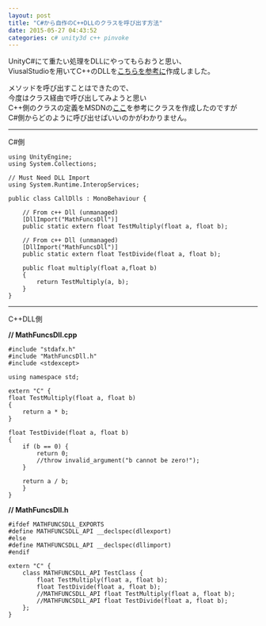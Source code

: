 ```yaml
---
layout: post
title: "C#から自作のC++DLLのクラスを呼び出す方法"
date: 2015-05-27 04:43:52
categories: c# unity3d c++ pinvoke
---
```

<p>UnityC#にて重たい処理をDLLにやってもらおうと思い、<br>
ViusalStudioを用いてC++のDLLを<a href="http://ericeastwood.com/blog/17/unity-and-dlls-c-managed-and-c-unmanaged" rel="nofollow">こちらを参考に</a>作成しました。</p>

<p>メソッドを呼び出すことはできたので、<br>
今度はクラス経由で呼び出してみようと思い<br>
C++側のクラスの定義をMSDNの<a href="https://msdn.microsoft.com/ja-jp/library/81h27t8c.aspx" rel="nofollow">ここ</a>を参考にクラスを作成したのですが<br>
C#側からどのように呼び出せばいいのかがわかりません。</p>

<hr>

<p>C#側</p>

<pre><code>using UnityEngine;
using System.Collections;

// Must Need DLL Import 
using System.Runtime.InteropServices;

public class CallDlls : MonoBehaviour {

    // From c++ Dll (unmanaged)
    [DllImport("MathFuncsDll")]
    public static extern float TestMultiply(float a, float b);

    // From c++ Dll (unmanaged)
    [DllImport("MathFuncsDll")]
    public static extern float TestDivide(float a, float b);

    public float multiply(float a,float b)
    {
        return TestMultiply(a, b);
    }
}
</code></pre>

<hr>

<p>C++DLL側</p>

<p><strong>// MathFuncsDll.cpp</strong></p>

<pre><code>#include "stdafx.h"
#include "MathFuncsDll.h"
#include &lt;stdexcept&gt;

using namespace std;

extern "C" {
float TestMultiply(float a, float b)
{
    return a * b;
}

float TestDivide(float a, float b)
{
    if (b == 0) {
        return 0;
        //throw invalid_argument("b cannot be zero!");
    }

    return a / b;
    }
}
</code></pre>

<p><strong>// MathFuncsDll.h</strong></p>

<pre><code>#ifdef MATHFUNCSDLL_EXPORTS
#define MATHFUNCSDLL_API __declspec(dllexport) 
#else
#define MATHFUNCSDLL_API __declspec(dllimport) 
#endif

extern "C" {
    class MATHFUNCSDLL_API TestClass {
        float TestMultiply(float a, float b);
        float TestDivide(float a, float b);
        //MATHFUNCSDLL_API float TestMultiply(float a, float b);
        //MATHFUNCSDLL_API float TestDivide(float a, float b);
    };
}
</code></pre>
